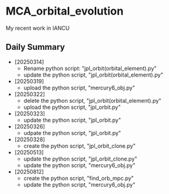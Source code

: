 # MCA_orbital_evolution
My recent work in IANCU

## Daily Summary
- [20250314]
  - Rename python script: "jpl_orbit(orbital_element).py"
  - update the python script, "jpl_orbit(orbital_element).py"
- [20250319]
  - upload the python script, "mercury6_obj.py"
- [20250322]
  - delete the python script, "jpl_orbit(orbital_element).py"
  - upload the python script, "jpl_orbit.py"
- [20250323]
  - update the python script, "jpl_orbit.py"
- [20250326]
  - udpate the python script, "jpl_orbit.py"
- [20250328]
  - create the python script, "jpl_orbit_clone.py"
- [20250513]
  - update the python script, "jpl_orbit_clone.py"
  - update the python script, "mercury6_obj.py"
- [20250812]
  - create the python script, "find_orb_mpc.py"
  - update the python script, "mercury6_obj.py"
